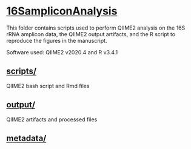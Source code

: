 # [16SampliconAnalysis](/16SampliconAnalysis)
This folder contains scripts used to perform QIIME2 analysis on the 16S rRNA amplicon data, the QIIME2 output artifacts, and the R script to reproduce the figures in the manuscript.

Software used: QIIME2 v2020.4 and R v3.4.1

## [scripts/](/scripts)
QIIME2 bash script and Rmd files

## [output/](/output)
QIIME2 artifacts and processed files

## [metadata/](/metadata)
